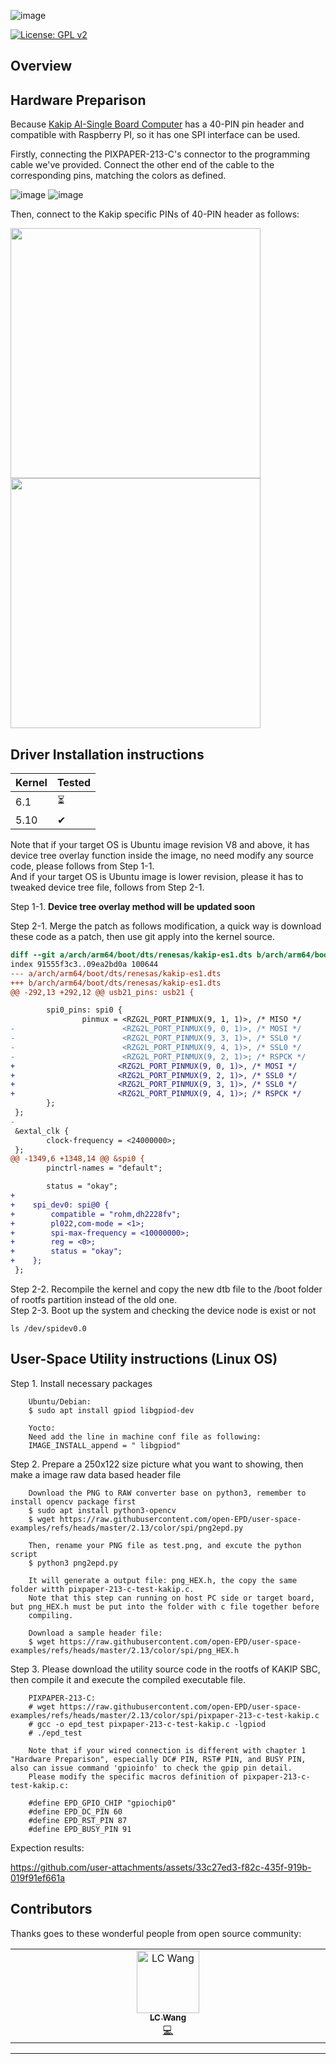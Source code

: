 ![image](https://github.com/user-attachments/assets/c2cb952e-7385-4665-9877-0b3269abaa0c)


[![License: GPL v2](https://img.shields.io/badge/License-GPL%20v2-blue.svg)](https://www.gnu.org/licenses/old-licenses/gpl-2.0.en.html)

## Overview

## Hardware Preparison

Because [Kakip AI-Single Board Computer](https://www.kakip.ai/) has a 40-PIN pin header and compatible with Raspberry PI, so it has one SPI interface can be used.

Firstly, connecting the PIXPAPER-213-C's connector to the programming cable we've provided. Connect the other end of the cable to the corresponding pins, matching the colors as defined.

![image](https://github.com/user-attachments/assets/af657fcd-c5c5-4a54-b7a7-40c95f902b9c)
![image](https://github.com/user-attachments/assets/6ae059a1-9711-4d93-b800-46bffb24d128)

Then, connect to the Kakip specific PINs of 40-PIN header as follows:

<img src="https://github.com/user-attachments/assets/6362c17b-1d5d-4137-93dd-5e0041440099" width="400"> <br>
<img src="https://github.com/user-attachments/assets/98380f8c-72f4-44fb-a657-1628215f39a5" width="400">




## Driver Installation instructions

|Kernel|Tested|
|---|---|
| 6.1 | &#x23F3;|
| 5.10 |&#10004;|

Note that if your target OS is Ubuntu image revision V8 and above, it has device tree overlay function inside the image, no need modify any source code, please follows from Step 1-1.<br>
And if your target OS is Ubuntu image is lower revision, please it has to tweaked device tree file, follows from Step 2-1.

Step 1-1. **Device tree overlay method will be updated soon**

Step 2-1. Merge the patch as follows modification, a quick way is download these code as a patch, then use git apply into the kernel source.

```diff
diff --git a/arch/arm64/boot/dts/renesas/kakip-es1.dts b/arch/arm64/boot/dts/renesas/kakip-es1.dts
index 91555f3c3..09ea2bd0a 100644
--- a/arch/arm64/boot/dts/renesas/kakip-es1.dts
+++ b/arch/arm64/boot/dts/renesas/kakip-es1.dts
@@ -292,13 +292,12 @@ usb21_pins: usb21 {

        spi0_pins: spi0 {
                pinmux = <RZG2L_PORT_PINMUX(9, 1, 1)>, /* MISO */
-                        <RZG2L_PORT_PINMUX(9, 0, 1)>, /* MOSI */
-                        <RZG2L_PORT_PINMUX(9, 3, 1)>, /* SSL0 */
-                        <RZG2L_PORT_PINMUX(9, 4, 1)>, /* SSL0 */
-                        <RZG2L_PORT_PINMUX(9, 2, 1)>; /* RSPCK */
+                       <RZG2L_PORT_PINMUX(9, 0, 1)>, /* MOSI */
+                       <RZG2L_PORT_PINMUX(9, 2, 1)>, /* SSL0 */
+                       <RZG2L_PORT_PINMUX(9, 3, 1)>, /* SSL0 */
+                       <RZG2L_PORT_PINMUX(9, 4, 1)>; /* RSPCK */
        };
 };
-
 &extal_clk {
        clock-frequency = <24000000>;
 };
@@ -1349,6 +1348,14 @@ &spi0 {
        pinctrl-names = "default";

        status = "okay";
+
+    spi_dev0: spi@0 {
+        compatible = "rohm,dh2228fv";
+        pl022,com-mode = <1>;
+        spi-max-frequency = <10000000>;
+        reg = <0>;
+        status = "okay";
+    };
 };
```

Step 2-2. Recompile the kernel and copy the new dtb file to the /boot folder of  rootfs partition instead of the old one. <br>
Step 2-3. Boot up the system and checking the device node is exist or not <br>

    ls /dev/spidev0.0
 

## User-Space Utility instructions (Linux OS)

Step 1. Install necessary packages

        Ubuntu/Debian:
        $ sudo apt install gpiod libgpiod-dev

        Yocto:
        Need add the line in machine conf file as following:
        IMAGE_INSTALL_append = " libgpiod"


Step 2. Prepare a 250x122 size picture what you want to showing, then make a image raw data based header file

        Download the PNG to RAW converter base on python3, remember to install opencv package first
        $ sudo apt install python3-opencv
        $ wget https://raw.githubusercontent.com/open-EPD/user-space-examples/refs/heads/master/2.13/color/spi/png2epd.py

        Then, rename your PNG file as test.png, and excute the python script
        $ python3 png2epd.py

        It will generate a output file: png_HEX.h, the copy the same folder witth pixpaper-213-c-test-kakip.c.
        Note that this step can running on host PC side or target board, but png_HEX.h must be put into the folder with c file together before 
        compiling.

        Download a sample header file:
        $ wget https://raw.githubusercontent.com/open-EPD/user-space-examples/refs/heads/master/2.13/color/spi/png_HEX.h


Step 3. Please download the utility source code in the rootfs of KAKIP SBC, then compile it and execute the compiled executable file.

        PIXPAPER-213-C:
        # wget https://raw.githubusercontent.com/open-EPD/user-space-examples/refs/heads/master/2.13/color/spi/pixpaper-213-c-test-kakip.c
        # gcc -o epd_test pixpaper-213-c-test-kakip.c -lgpiod
        # ./epd_test

        Note that if your wired connection is different with chapter 1 "Hardware Preparison", especially DC# PIN, RST# PIN, and BUSY PIN, also can issue command 'gpioinfo' to check the gpip pin detail. 
        Please modify the specific macros definition of pixpaper-213-c-test-kakip.c:

        #define EPD_GPIO_CHIP "gpiochip0"
        #define EPD_DC_PIN 60
        #define EPD_RST_PIN 87
        #define EPD_BUSY_PIN 91


Expection results: <br>




https://github.com/user-attachments/assets/33c27ed3-f82c-435f-919b-019f91ef661a


## Contributors

Thanks goes to these wonderful people from open source community:

<!-- ALL-CONTRIBUTORS-LIST:START - Do not remove or modify this section -->
<!-- prettier-ignore-start -->
<!-- markdownlint-disable -->
<table>
  <tbody>
    <tr>
      <td align="center" valign="top" width="14.28%"><a href="https://github.com/lc-wang"><img src="https://avatars.githubusercontent.com/u/125327848?v=4" width="100px;" alt="LC Wang"/><br /><sub><b>LC Wang</b></sub></a><br /><a href="https://github.com/wigcheng/open-epd/commits?author=lc-wang" title="Code">💻</a></td>
    </tr>
  </tbody>
</table>

<!-- markdownlint-restore -->
<!-- prettier-ignore-end -->

<!-- ALL-CONTRIBUTORS-LIST:END -->

---
